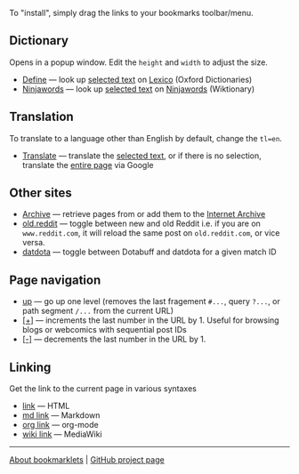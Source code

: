 To "install", simply drag the links to your bookmarks toolbar/menu.

## Dictionary

Opens in a popup window. Edit the `height` and `width` to adjust the size.

- <a href='javascript:(function(){const n=window.getSelection().toString().trim();n&&window.open("https://www.lexico.com/definition/"+encodeURIComponent(n),"_blank","height=800,width=600,noopener,noreferrer")})();'>Define</a> — look up <u>selected text</u> on [Lexico](https://www.lexico.com) (Oxford Dictionaries)
- <a href='javascript:(function(){const n=window.getSelection().toString().trim();n&&window.open("https://ninjawords.com/"+encodeURIComponent(n),"_blank","height=800,width=600,noopener,noreferrer")})();'>Ninjawords</a> — look up <u>selected text</u> on [Ninjawords](https://ninjawords.com) (Wiktionary)

## Translation

To translate to a language other than English by default, change the `tl=en`.

- <a href='javascript:(function(){const e=window.getSelection().toString().trim();let t="",n="";e?t="text="+encodeURIComponent(e):(t="u="+encodeURIComponent(location.href),n="translate"),window.open(`https://translate.google.com/${n}?sl=auto&tl=en&${t}`,"_blank","height=800,width=600,noopener,noreferrer")})();'>Translate</a> — translate the <u>selected text</u>, or if there is no selection, translate the <u>entire page</u> via Google

## Other sites

- <a href='javascript:void window.open("https://web.archive.org/web/"+encodeURIComponent(location.href));'>Archive</a> — retrieve pages from or add them to the [Internet Archive](https://web.archive.org/)
- <a href='javascript:(function(){const t=location,o=t.hostname,a=t.pathname+t.search+t.hash,n="www.reddit.com",s="old.reddit.com";o===n?location.assign("https://"+s+a):o===s&&location.assign("https://"+n+a)})();'>old.reddit</a> — toggle between new and old Reddit i.e. if you are on `www.reddit.com`, it will reload the same post on `old.reddit.com`, or vice versa.
- <a href='javascript:(function(){const t=location,o=t.hostname,a=t.pathname.split("/",3),n="www.dotabuff.com",s="www.datdota.com";o===n&&"matches"===a[1]?location.assign("https://"+s+a.join("/")):o===s&&"matches"===a[1]&&location.assign("https://"+n+a.join("/"))})();'>datdota</a> — toggle between Dotabuff and datdota for a given match ID

## Page navigation

- <a href='javascript:(function(){let e=location;if(e.hash)e.hash="";else if(e.search)e.search="";else{let a=e.pathname.split("/");a.pop(),e.pathname=a.join("/")}})();'>up</a> — go up one level (removes the last fragement `#...`, query `?...`, or path segment `/...` from the current URL)
- <a href='javascript:(function(){const n=location.toString().match(/^(.*?)(0*)(\d+)([^\d]*)$/);if(n){const t=n[1];let o=n[2];const e=n[3],i=n[4],l=String(Number(e)+1);l.length>e.length&&(o=o.substring(0,o.length-1)),location=t+o+l+i}else alert("No number found in URL.")})();'>[+]</a> — increments the last number in the URL by 1. Useful for browsing blogs or webcomics with sequential post IDs
- <a href='javascript:(function(){const n=location.toString().match(/^(.*?)(0*)(\d+)([^\d]*)$/);if(n){const t=n[1];let o=n[2];const e=n[3],l=n[4],c=String(Number(e)-1);o.length>0&&c.length<e.length&&(o+="0"),location=t+o+c+l}else alert("No number found in URL.")})();'>[-]</a> — decrements the last number in the URL by 1.

## Linking

Get the link to the current page in various syntaxes

- <a href='javascript:void prompt("Link to this page in HTML:",`<a href="${location.href}">${document.title}</a>`);'>link</a> — HTML
- <a href='javascript:void prompt("Link to this page in Markdown:",`[${document.title}](${location.href})`);'>md link</a> — Markdown
- <a href='javascript:void prompt("Link to this page in Org-mode:",`[[${location.href}][${document.title}]]`);'>org link</a> — org-mode
- <a href='javascript:void prompt("Link to this page in MediaWiki:",`[${location.href} ${document.title}]`);'>wiki link</a> — MediaWiki

---

[About bookmarklets](./about.md) | [GitHub project page](https://github.com/jn64/bookmarklets)

